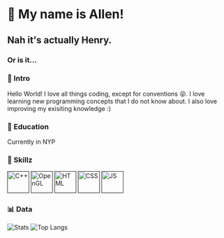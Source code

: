 # 🧑 My name is Allen!
## Nah it's actually Henry.
### Or is it...

### 📄 Intro
Hello World! I love all things coding, except for conventions 😝.
I love learning new programming concepts that I do not know about.
I also love improving my exisiting knowledge :)

### 🏫 Education
Currently in NYP

### 🦾 Skillz
[<img alt = "C++" width = "50" src = "https://img.icons8.com/color/960/000000/c-plus-plus-logo.png"/>]()
[<img alt = "OpenGL" width = "50" src = "https://cdn.worldvectorlogo.com/logos/opengl-1.svg"/>]()
[<img alt = "HTML" width = "50" src = "https://img.icons8.com/material-two-tone/960/000000/html-filetype.png"/>]()
[<img alt = "CSS" width = "50" src = "https://img.icons8.com/material-two-tone/960/000000/css-filetype.png"/>]()
[<img alt = "JS" width = "50" src = "https://img.icons8.com/color/960/000000/javascript.png"/>]()

### 📊 Data
![Stats](https://github-readme-stats.vercel.app/api/?username=HenIsTheMan&hide=prs&show_icons=true&title_color=fff&icon_color=79ff97&text_color=9f9f9f&bg_color=151515)
![Top Langs](https://github-readme-stats.vercel.app/api/top-langs/?username=HenIsTheMan&layout=compact&title_color=fff&icon_color=79ff97&text_color=9f9f9f&bg_color=151515)
